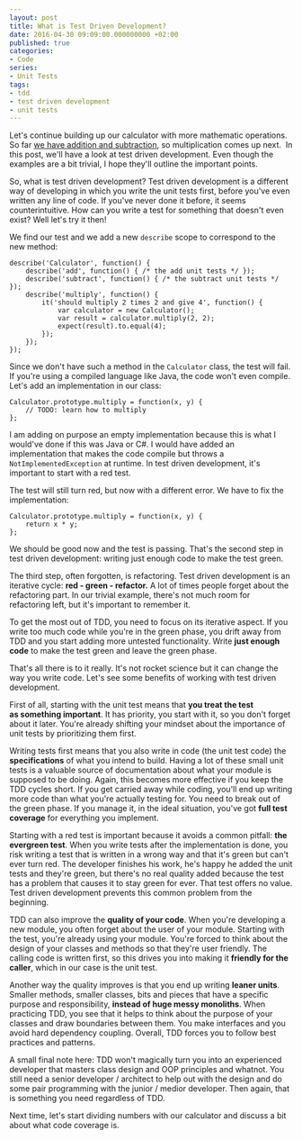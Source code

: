 ```yaml
---
layout: post
title: What is Test Driven Development?
date: 2016-04-30 09:09:00.000000000 +02:00
published: true
categories:
- Code
series:
- Unit Tests
tags:
- tdd
- test driven development
- unit tests
---
```


Let's continue building up our calculator with more mathematic operations. So far <a href="/2016/04/a-closer-look-to-a-basic-unit-test/">we have addition and subtraction</a>, so multiplication comes up next.  In this post, we'll have a look at test driven development. Even though the examples are a bit trivial, I hope they'll outline the important points.<!--more-->

So, what is test driven development? Test driven development is a different way of developing in which you write the unit tests first, before you've even written any line of code. If you've never done it before, it seems counterintuitive. How can you write a test for something that doesn't even exist? Well let's try it then!

We find our test and we add a new <code>describe</code> scope to correspond to the new method:

```
describe('Calculator', function() {
    describe('add', function() { /* the add unit tests */ });
    describe('subtract', function() { /* the subtract unit tests */ });
    describe('multiply', function() {
        it('should multiply 2 times 2 and give 4', function() {
            var calculator = new Calculator();
            var result = calculator.multiply(2, 2);
            expect(result).to.equal(4);
        });
    });
});
```

Since we don't have such a method in the <code>Calculator</code> class, the test will fail. If you're using a compiled language like Java, the code won't even compile. Let's add an implementation in our class:

```
Calculator.prototype.multiply = function(x, y) {
    // TODO: learn how to multiply
};
```

I am adding on purpose an empty implementation because this is what I would've done if this was Java or C#. I would have added an implementation that makes the code compile but throws a <code>NotImplementedException</code> at runtime. In test driven development, it's important to start with a red test.

The test will still turn red, but now with a different error. We have to fix the implementation:

```
Calculator.prototype.multiply = function(x, y) {
    return x * y;
};
```

We should be good now and the test is passing. That's the second step in test driven development: writing just enough code to make the test green.

The third step, often forgotten, is refactoring. Test driven development is an iterative cycle: <strong>red - green - refactor.</strong> A lot of times people forget about the refactoring part. In our trivial example, there's not much room for refactoring left, but it's important to remember it.

To get the most out of TDD, you need to focus on its iterative aspect. If you write too much code while you're in the green phase, you drift away from TDD and you start adding more untested functionality. Write <strong>just enough code</strong> to make the test green and leave the green phase.

That's all there is to it really. It's not rocket science but it can change the way you write code. Let's see some benefits of working with test driven development.

First of all, starting with the unit test means that <strong>you treat the test as something important</strong>. It has priority, you start with it, so you don't forget about it later. You're already shifting your mindset about the importance of unit tests by prioritizing them first.

Writing tests first means that you also write in code (the unit test code) the <strong>specifications</strong> of what you intend to build. Having a lot of these small unit tests is a valuable source of documentation about what your module is supposed to be doing. Again, this becomes more effective if you keep the TDD cycles short. If you get carried away while coding, you'll end up writing more code than what you're actually testing for. You need to break out of the green phase. If you manage it, in the ideal situation, you've got <strong>full test coverage</strong> for everything you implement.

Starting with a red test is important because it avoids a common pitfall: <strong>the evergreen test</strong>. When you write tests after the implementation is done, you risk writing a test that is written in a wrong way and that it's green but can't ever turn red. The developer finishes his work, he's happy he added the unit tests and they're green, but there's no real quality added because the test has a problem that causes it to stay green for ever. That test offers no value. Test driven development prevents this common problem from the beginning.

TDD can also improve the <strong>quality of your code</strong>. When you're developing a new module, you often forget about the user of your module. Starting with the test, you're already using your module. You're forced to think about the design of your classes and methods so that they're user friendly. The calling code is written first, so this drives you into making it <strong>friendly for the caller</strong>, which in our case is the unit test.

Another way the quality improves is that you end up writing <strong>leaner units</strong>. Smaller methods, smaller classes, bits and pieces that have a specific purpose and responsibility, <strong>instead of huge messy monoliths</strong>. When practicing TDD, you see that it helps to think about the purpose of your classes and draw boundaries between them. You make interfaces and you avoid hard dependency coupling. Overall, TDD forces you to follow best practices and patterns.

A small final note here: TDD won't magically turn you into an experienced developer that masters class design and OOP principles and whatnot. You still need a senior developer / architect to help out with the design and do some pair programming with the junior / medior developer. Then again, that is something you need regardless of TDD.

Next time, let's start dividing numbers with our calculator and discuss a bit about what code coverage is.
